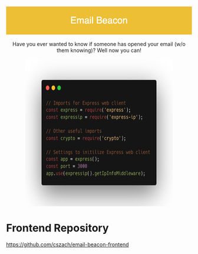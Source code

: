 
<p align="center"> <img src="Project Elements/Email_Beacon.png"/> </p>


<p align="center"> Have you ever wanted to know if someone has opened your email (w/o them knowing)? Well now you can! </p>


<p align="center"> <img src="Project Elements/configs.png" width="400" height="400"/> </p>


 



# Frontend Repository
https://github.com/cszach/email-beacon-frontend
